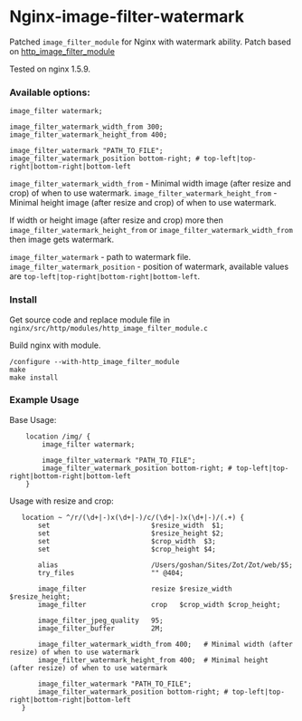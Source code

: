 Nginx-image-filter-watermark
============================

Patched `image_filter_module` for Nginx with watermark ability. Patch based on [http_image_filter_module](http://nginx.org/en/docs/http/ngx_http_image_filter_module.html)

Tested on nginx 1.5.9.

### Available options:

```
image_filter watermark;

image_filter_watermark_width_from 300;
image_filter_watermark_height_from 400;
    
image_filter_watermark "PATH_TO_FILE";
image_filter_watermark_position bottom-right; # top-left|top-right|bottom-right|bottom-left
```

`image_filter_watermark_width_from` - Minimal width image (after resize and crop) of when to use watermark.
`image_filter_watermark_height_from` - Minimal height image (after resize and crop) of when to use watermark.

If width or height image (after resize and crop) more then `image_filter_watermark_height_from` or `image_filter_watermark_width_from` then image gets watermark.

`image_filter_watermark` - path to watermark file.
`image_filter_watermark_position` - position of watermark, available values are `top-left|top-right|bottom-right|bottom-left`.

### Install

Get source code and replace  module file in
`nginx/src/http/modules/http_image_filter_module.c`

Build nginx with module.

```
/configure --with-http_image_filter_module
make
make install
```


### Example Usage

Base Usage:

```
    location /img/ {
        image_filter watermark;

        image_filter_watermark "PATH_TO_FILE";
        image_filter_watermark_position bottom-right; # top-left|top-right|bottom-right|bottom-left
    }
```

Usage with resize and crop:

```
   location ~ ^/r/(\d+|-)x(\d+|-)/c/(\d+|-)x(\d+|-)/(.+) {
       set                         $resize_width  $1;
       set                         $resize_height $2;
       set                         $crop_width  $3;
       set                         $crop_height $4;

       alias                       /Users/goshan/Sites/Zot/Zot/web/$5;
       try_files                   "" @404;

       image_filter                resize $resize_width $resize_height;
       image_filter                crop   $crop_width $crop_height;

       image_filter_jpeg_quality   95;
       image_filter_buffer         2M;

       image_filter_watermark_width_from 400;   # Minimal width (after resize) of when to use watermark
       image_filter_watermark_height_from 400;  # Minimal height (after resize) of when to use watermark

       image_filter_watermark "PATH_TO_FILE";
       image_filter_watermark_position bottom-right; # top-left|top-right|bottom-right|bottom-left
   }
```
